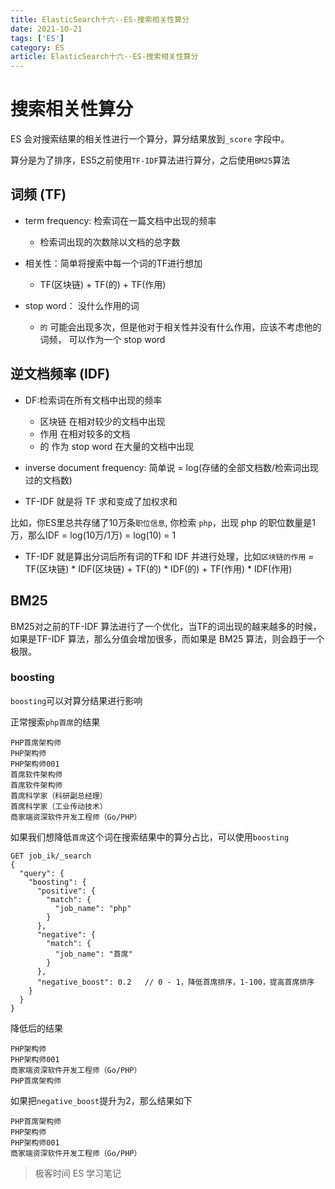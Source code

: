 ```yaml
---
title: ElasticSearch十六--ES-搜索相关性算分
date: 2021-10-21
tags: ['ES']
category: ES
article: ElasticSearch十六--ES-搜索相关性算分
---
```


# 搜索相关性算分

ES 会对搜索结果的相关性进行一个算分，算分结果放到`_score` 字段中。

算分是为了排序，ES5之前使用`TF-IDF`算法进行算分，之后使用`BM25`算法


## 词频 (TF)

- term frequency: 检索词在一篇文档中出现的频率
  - 检索词出现的次数除以文档的总字数

- 相关性：简单将搜索中每一个词的TF进行想加
  - TF(区块链) + TF(的) + TF(作用)

- stop word： 没什么作用的词
  - `的` 可能会出现多次，但是他对于相关性并没有什么作用，应该不考虑他的词频， 可以作为一个 stop word

## 逆文档频率 (IDF)

- DF:检索词在所有文档中出现的频率
  - 区块链 在相对较少的文档中出现
  - 作用 在相对较多的文档
  - 的 作为 stop word 在大量的文档中出现

- inverse document frequency: 简单说 = log(存储的全部文档数/检索词出现过的文档数)
- TF-IDF 就是将 TF 求和变成了加权求和

比如，你ES里总共存储了10万条`职位信息`, 你检索 `php`，出现 php 的职位数量是1万，那么IDF = log(10万/1万) = log(10) = 1

- TF-IDF 就是算出分词后所有词的TF和 IDF 并进行处理，比如`区块链的作用` = TF(区块链) * IDF(区块链) + TF(的) * IDF(的) + TF(作用) * IDF(作用)


## BM25 

BM25对之前的TF-IDF 算法进行了一个优化，当TF的词出现的越来越多的时候，如果是TF-IDF 算法，那么分值会增加很多，而如果是 BM25 算法，则会趋于一个极限。



### boosting 

`boosting`可以对算分结果进行影响

正常搜索`php首席`的结果

```
PHP首席架构师
PHP架构师
PHP架构师001
首席软件架构师
首席软件架构师
首席科学家（科研副总经理）
首席科学家（工业传动技术）
商家端资深软件开发工程师（Go/PHP）
```

如果我们想降低`首席`这个词在搜索结果中的算分占比，可以使用`boosting`

```
GET job_ik/_search
{
  "query": {
    "boosting": {
      "positive": {
        "match": {
          "job_name": "php"
        }
      },
      "negative": {
        "match": {
          "job_name": "首席"
        }
      },
      "negative_boost": 0.2   // 0 - 1，降低首席排序，1-100，提高首席排序
    }
  }
}
```

降低后的结果

```
PHP架构师
PHP架构师001
商家端资深软件开发工程师（Go/PHP）
PHP首席架构师
```

如果把`negative_boost`提升为2，那么结果如下

```
PHP首席架构师
PHP架构师
PHP架构师001
商家端资深软件开发工程师（Go/PHP）
```


> 极客时间 ES 学习笔记
